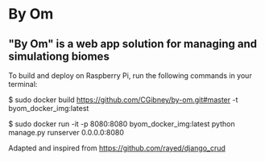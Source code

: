 
# By Om
"By Om" is a web app solution for managing and simulationg biomes
-----

To build and deploy on Raspberry Pi, run the following commands in your terminal:

$ sudo docker build https://github.com/CGibney/by-om.git#master -t byom_docker_img:latest

$ sudo docker run -it -p 8080:8080 byom_docker_img:latest python manage.py runserver 0.0.0.0:8080


Adapted and inspired from https://github.com/rayed/django_crud







